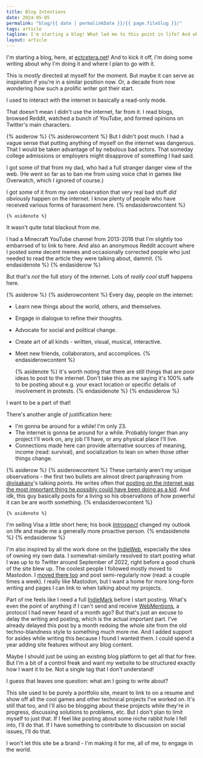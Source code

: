 ```yaml
---
title: Blog Intentions
date: 2024-05-05
permalink: "blog/{{ date | permalinkDate }}/{{ page.fileSlug }}/"
tags: article
tagline: I'm starting a blog! What led me to this point in life? And where am I going from here?
layout: article
---
```


I'm starting a blog, here, at [ectcetera.net](/)!
And to kick it off, I'm doing some writing about why I'm doing it and where I plan to go with it.

This is _mostly_ directed at myself for the moment.
But maybe it can serve as inspiration if you're in a similar position now.
Or, a decade from now wondering how such a prolific writer got their start.

I used to interact with the internet in basically a read-only mode.

That doesn't mean I didn't use the internet, far from it.
I read blogs, browsed Reddit, watched a bunch of YouTube, and formed opinions on Twitter's main characters.

{% asiderow %}
    {% asiderowcontent %}
But I didn't post much.
I had a vague sense that putting anything of myself on the internet was dangerous.
That I would be taken advantage of by nebulous bad actors.
That someday college admissions or employers might disapprove of something I had said.

I got some of that from my dad, who had a full stranger danger view of the web.
(He went so far as to ban me from using voice chat in games like Overwatch, which I ignored of course.)

I got some of it from my own observation that very real bad stuff _did_ obviously happen on the internet.
I know plenty of people who have received various forms of harassment here.
    {% endasiderowcontent %}

    {% asidenote %}
It wasn't quite total blackout from me.

I had a Minecraft YouTube channel from 2013-2016 that I'm slightly too embarrsed of to link to here.
And also an anonymous Reddit account where I posted some decent memes and occasionally corrected people who just needed to read the article they were talking about, dammit.
    {% endasidenote %}
{% endasiderow %}

But that's _not_ the full story of the internet.
Lots of _really cool_ stuff happens here.

{% asiderow %}
    {% asiderowcontent %}
Every day, people on the internet:

- Learn new things about the world, others, and themselves.
- Engage in dialogue to refine their thoughts.
- Advocate for social and political change.
- Create art of all kinds - written, visual, musical, interactive.
- Meet new friends, collaborators, and accomplices.
    {% endasiderowcontent %}

    {% asidenote %}
It's worth noting that there are still things that are poor ideas to post to the internet.
Don't take this as me saying it's 100% safe to be posting about e.g. your exact location or specific details of involvement in protests.
    {% endasidenote %}
{% endasiderow %}

I want to be a part of that!

There's another angle of justification here:
- I'm gonna be around for a while! I'm only 23. 
- The internet is gonna be around for a while. Probably longer than any project I'll work on, any job I'll have, or any physical place I'll live.
- Connections made here can provide alternative sources of meaning, income (read: survival), and socialization to lean on when those other things change.

{% asiderow %}
    {% asiderowcontent %}
These certainly aren't my unique observations - the first two bullets are almost direct paraphrasing from [@visakanv](https://visakanv.com/)'s talking points.
He writes often that [posting on the internet was the most important thing he possibly could have been doing as a kid](https://twitter.com/visakanv/status/1163180987666198529).
And idk, this guy basically posts for a living so his observations of how powerful it can be are worth something.
    {% endasiderowcontent %}

    {% asidenote %}
I'm selling Visa a little short here; his book _[Introspect](https://visakanv.gumroad.com/l/introspect)_ changed my outlook on life and made me a generally more proactive person.
    {% endasidenote %}
{% endasiderow %}

I'm also inspired by all the work done on the [IndieWeb](https://indieweb.org/), especially the idea of owning my own data.
I somewhat-similarly resolved to start posting what I was up to to Twitter around September of 2022, right before a good chunk of the site blew up.
The coolest people I followed mostly moved to Mastodon.
I [moved there too](https://mastodon.gamedev.place/@ectcetera) and post semi-regularly now (read: a couple times a week).
I really like Mastodon, but I want a home for more long-form writing and pages I can link to when talking about my projects.

Part of me feels like I need a full [IndieMark](https://indieweb.org/IndieMark) before I start posting.
What's even the point of anything if I can't send and receive [WebMentions](https://indieweb.org/Webmention), a protocol I had never heard of a month ago?
But that's just an excuse to delay the writing and posting, which is the actual important part.
I've already delayed this post by a month redoing the whole site from the old techno-blandness style to something much more me.
And I added support for asides while writing this because I found I wanted them.
I could spend a year adding site features without any blog content.

Maybe I should just be using an existing blog platform to get all that for free.
But I'm a bit of a control freak and want _my_ website to be structured exactly how I want it to be.
Not a single tag that I don't understand!

I guess that leaves one question: what am I going to write about?

This site used to be purely a portfolio site, meant to link to on a resume and show off all the cool games and other technical projects I've worked on.
It's still that too, and I'll also be blogging about these projects while they're in progress, discussing solutions to problems, etc.
But I don't plan to limit myself to just that.
If I feel like posting about some niche rabbit hole I fell into, I'll do that.
If I have something to contribute to discussion on social issues, I'll do that.

I won't let this site be a brand - I'm making it for me, all of me, to engage in the world.
